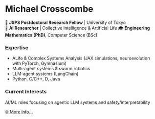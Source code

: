 # Michael Crosscombe

🔬 **JSPS Postdoctoral Research Fellow** | University of Tokyo  
🤖 **AI Researcher** | Collective Intelligence & Artificial Life
🎓 **Engineering Mathematics (PhD)**, Computer Science (BSc)

### Expertise
- ALife & Complex Systems Analysis (JAX simulations, neuroevolution with PyTorch, Gymnasium)
- Multi-agent systems & swarm robotics
- LLM-agent systems (LangChain)
- Python, C/C++, D, Java

### Current Interests
AI/ML roles focusing on agentic LLM systems and safety/interpretability

[🌐 More info...](https://toohuman.io)
